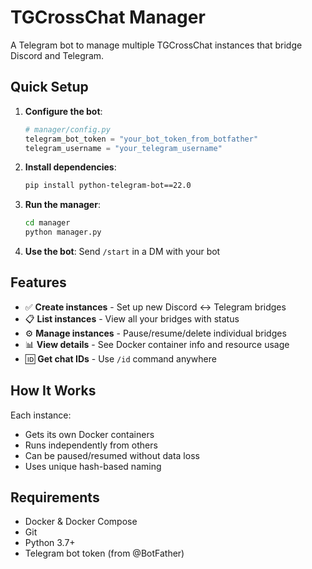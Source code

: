# TGCrossChat Manager

A Telegram bot to manage multiple TGCrossChat instances that bridge Discord and Telegram.

## Quick Setup

1. **Configure the bot**:
   ```python
   # manager/config.py
   telegram_bot_token = "your_bot_token_from_botfather"
   telegram_username = "your_telegram_username"
   ```

2. **Install dependencies**:
   ```bash
   pip install python-telegram-bot==22.0
   ```

3. **Run the manager**:
   ```bash
   cd manager
   python manager.py
   ```

4. **Use the bot**: Send `/start` in a DM with your bot

## Features

- ✅ **Create instances** - Set up new Discord ↔ Telegram bridges
- 📋 **List instances** - View all your bridges with status
- ⚙️ **Manage instances** - Pause/resume/delete individual bridges
- 📊 **View details** - See Docker container info and resource usage
- 🆔 **Get chat IDs** - Use `/id` command anywhere

## How It Works

Each instance:
- Gets its own Docker containers
- Runs independently from others
- Can be paused/resumed without data loss
- Uses unique hash-based naming

## Requirements

- Docker & Docker Compose
- Git
- Python 3.7+
- Telegram bot token (from @BotFather)

